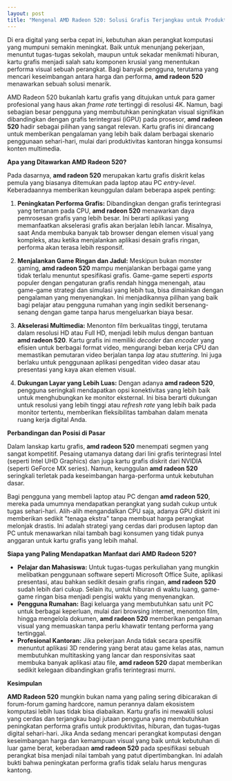 ```yaml
---
layout: post
title: "Mengenal AMD Radeon 520: Solusi Grafis Terjangkau untuk Produktivitas dan Hiburan"
---
```


Di era digital yang serba cepat ini, kebutuhan akan perangkat komputasi yang mumpuni semakin meningkat. Baik untuk menunjang pekerjaan, menuntut tugas-tugas sekolah, maupun untuk sekadar menikmati hiburan, kartu grafis menjadi salah satu komponen krusial yang menentukan performa visual sebuah perangkat. Bagi banyak pengguna, terutama yang mencari keseimbangan antara harga dan performa, **amd radeon 520** menawarkan sebuah solusi menarik.

AMD Radeon 520 bukanlah kartu grafis yang ditujukan untuk para gamer profesional yang haus akan *frame rate* tertinggi di resolusi 4K. Namun, bagi sebagian besar pengguna yang membutuhkan peningkatan visual signifikan dibandingkan dengan grafis terintegrasi (iGPU) pada prosesor, **amd radeon 520** hadir sebagai pilihan yang sangat relevan. Kartu grafis ini dirancang untuk memberikan pengalaman yang lebih baik dalam berbagai skenario penggunaan sehari-hari, mulai dari produktivitas kantoran hingga konsumsi konten multimedia.

**Apa yang Ditawarkan AMD Radeon 520?**

Pada dasarnya, **amd radeon 520** merupakan kartu grafis diskrit kelas pemula yang biasanya ditemukan pada laptop atau PC *entry-level*. Keberadaannya memberikan keunggulan dalam beberapa aspek penting:

1.  **Peningkatan Performa Grafis:** Dibandingkan dengan grafis terintegrasi yang tertanam pada CPU, **amd radeon 520** menawarkan daya pemrosesan grafis yang lebih besar. Ini berarti aplikasi yang memanfaatkan akselerasi grafis akan berjalan lebih lancar. Misalnya, saat Anda membuka banyak tab browser dengan elemen visual yang kompleks, atau ketika menjalankan aplikasi desain grafis ringan, performa akan terasa lebih responsif.

2.  **Menjalankan Game Ringan dan Jadul:** Meskipun bukan monster gaming, **amd radeon 520** mampu menjalankan berbagai game yang tidak terlalu menuntut spesifikasi grafis. Game-game seperti *esports* populer dengan pengaturan grafis rendah hingga menengah, atau game-game strategi dan simulasi yang lebih tua, bisa dimainkan dengan pengalaman yang menyenangkan. Ini menjadikannya pilihan yang baik bagi pelajar atau pengguna rumahan yang ingin sedikit bersenang-senang dengan game tanpa harus mengeluarkan biaya besar.

3.  **Akselerasi Multimedia:** Menonton film berkualitas tinggi, terutama dalam resolusi HD atau Full HD, menjadi lebih mulus dengan bantuan **amd radeon 520**. Kartu grafis ini memiliki *decoder* dan *encoder* yang efisien untuk berbagai format video, mengurangi beban kerja CPU dan memastikan pemutaran video berjalan tanpa *lag* atau *stuttering*. Ini juga berlaku untuk penggunaan aplikasi pengeditan video dasar atau presentasi yang kaya akan elemen visual.

4.  **Dukungan Layar yang Lebih Luas:** Dengan adanya **amd radeon 520**, pengguna seringkali mendapatkan opsi konektivitas yang lebih baik untuk menghubungkan ke monitor eksternal. Ini bisa berarti dukungan untuk resolusi yang lebih tinggi atau *refresh rate* yang lebih baik pada monitor tertentu, memberikan fleksibilitas tambahan dalam menata ruang kerja digital Anda.

**Perbandingan dan Posisi di Pasar**

Dalam lanskap kartu grafis, **amd radeon 520** menempati segmen yang sangat kompetitif. Pesaing utamanya datang dari lini grafis terintegrasi Intel (seperti Intel UHD Graphics) dan juga kartu grafis diskrit dari NVIDIA (seperti GeForce MX series). Namun, keunggulan **amd radeon 520** seringkali terletak pada keseimbangan harga-performa untuk kebutuhan dasar.

Bagi pengguna yang membeli laptop atau PC dengan **amd radeon 520**, mereka pada umumnya mendapatkan perangkat yang sudah cukup untuk tugas sehari-hari. Alih-alih mengandalkan CPU saja, adanya GPU diskrit ini memberikan sedikit "tenaga ekstra" tanpa membuat harga perangkat melonjak drastis. Ini adalah strategi yang cerdas dari produsen laptop dan PC untuk menawarkan nilai tambah bagi konsumen yang tidak punya anggaran untuk kartu grafis yang lebih mahal.

**Siapa yang Paling Mendapatkan Manfaat dari AMD Radeon 520?**

*   **Pelajar dan Mahasiswa:** Untuk tugas-tugas perkuliahan yang mungkin melibatkan penggunaan software seperti Microsoft Office Suite, aplikasi presentasi, atau bahkan sedikit desain grafis ringan, **amd radeon 520** sudah lebih dari cukup. Selain itu, untuk hiburan di waktu luang, game-game ringan bisa menjadi pengisi waktu yang menyenangkan.
*   **Pengguna Rumahan:** Bagi keluarga yang membutuhkan satu unit PC untuk berbagai keperluan, mulai dari browsing internet, menonton film, hingga mengelola dokumen, **amd radeon 520** memberikan pengalaman visual yang memuaskan tanpa perlu khawatir tentang performa yang tertinggal.
*   **Profesional Kantoran:** Jika pekerjaan Anda tidak secara spesifik menuntut aplikasi 3D rendering yang berat atau game kelas atas, namun membutuhkan multitasking yang lancar dan responsivitas saat membuka banyak aplikasi atau file, **amd radeon 520** dapat memberikan sedikit kelegaan dibandingkan grafis terintegrasi murni.

**Kesimpulan**

**AMD Radeon 520** mungkin bukan nama yang paling sering dibicarakan di forum-forum gaming hardcore, namun perannya dalam ekosistem komputasi lebih luas tidak bisa diabaikan. Kartu grafis ini mewakili solusi yang cerdas dan terjangkau bagi jutaan pengguna yang membutuhkan peningkatan performa grafis untuk produktivitas, hiburan, dan tugas-tugas digital sehari-hari. Jika Anda sedang mencari perangkat komputasi dengan keseimbangan harga dan kemampuan visual yang baik untuk kebutuhan di luar game berat, keberadaan **amd radeon 520** pada spesifikasi sebuah perangkat bisa menjadi nilai tambah yang patut dipertimbangkan. Ini adalah bukti bahwa peningkatan performa grafis tidak selalu harus menguras kantong.
